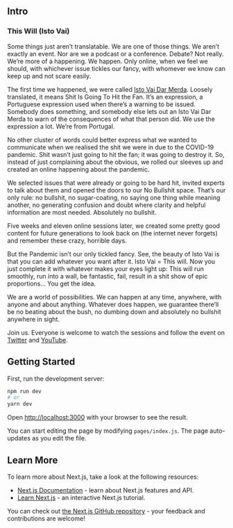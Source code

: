 ## Intro

### This Will (Isto Vai)
Some things just aren’t translatable. We are one of those things. We aren’t exactly an event. Nor are we a podcast or a conference. Debate? Not really. We’re more of a happening. We happen. Only online, when we feel we should, with whichever issue tickles our fancy, with whomever we know can keep up and not scare easily.

The first time we happened, we were called [Isto Vai Dar Merda](https://github.com/henriquemacedo/istovaidarmerda.online). Loosely translated, it means Shit Is Going To Hit the Fan. It’s an expression, a Portuguese expression used when there’s a warning to be issued. Somebody does something, and somebody else lets out an Isto Vai Dar Merda to warn of the consequences of what that person did. We use the expression a lot. We’re from Portugal.

No other cluster of words could better express what we wanted to communicate when we realised the shit we were in due to the COVID-19 pandemic. Shit wasn’t just going to hit the fan; it was going to destroy it. So, instead of just complaining about the obvious, we rolled our sleeves up and created an online happening about the pandemic.

We selected issues that were already or going to be hard hit, invited experts to talk about them and opened the doors to our No Bullshit space. That’s our only rule: no bullshit, no sugar-coating, no saying one thing while meaning another, no generating confusion and doubt where clarity and helpful information are most needed. Absolutely no bullshit.

Five weeks and eleven online sessions later, we created some pretty good content for future generations to look back on (the internet never forgets) and remember these crazy, horrible days.

But the Pandemic isn’t our only tickled fancy. See, the beauty of Isto Vai is that you can add whatever you want after it. Isto Vai = This will. Now you just complete it with whatever makes your eyes light up: This will run smoothly, run into a wall, be fantastic, fail, result in a shit show of epic proportions… You get the idea.

We are a world of possibilities. We can happen at any time, anywhere, with anyone and about anything. Whatever does happen, we guarantee there’ll be no beating about the bush, no dumbing down and absolutely no bullshit anywhere in sight.

Join us. Everyone is welcome to watch the sessions and follow the event on [Twitter](https://twitter.com/IstoVai) and [YouTube](https://www.youtube.com/channel/UC-M0MHRa0CNewKhjCz4c2Qg).

## Getting Started

First, run the development server:

```bash
npm run dev
# or
yarn dev
```

Open [http://localhost:3000](http://localhost:3000) with your browser to see the result.

You can start editing the page by modifying `pages/index.js`. The page auto-updates as you edit the file.

## Learn More

To learn more about Next.js, take a look at the following resources:

- [Next.js Documentation](https://nextjs.org/docs) - learn about Next.js features and API.
- [Learn Next.js](https://nextjs.org/learn) - an interactive Next.js tutorial.

You can check out [the Next.js GitHub repository](https://github.com/vercel/next.js/) - your feedback and contributions are welcome!